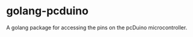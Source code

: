 golang-pcduino
==============

A golang package for accessing the pins on the pcDuino microcontroller.
